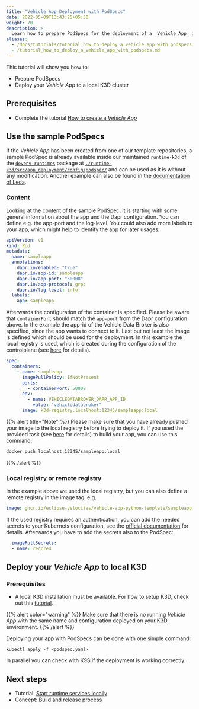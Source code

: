 ```yaml
---
title: "Vehicle App Deployment with PodSpecs"
date: 2022-05-09T13:43:25+05:30
weight: 70
description: >
  Learn how to prepare PodSpecs for the deployment of a _Vehicle App_ in a Kubernetes cluster.
aliases:
  - /docs/tutorials/tutorial_how_to_deploy_a_vehicle_app_with_podspecs.md
  - /tutorial_how_to_deploy_a_vehicle_app_with_podspecs.md
---
```


This tutorial will show you how to:

- Prepare PodSpecs
- Deploy your _Vehicle App_ to a local K3D cluster

## Prerequisites

- Complete the tutorial [How to create a _Vehicle App_](/docs/tutorials/vehicle-app-development)

## Use the sample PodSpecs

If the _Vehicle App_ has been created from one of our template repositories, a sample PodSpec is already available inside our maintained `runtime-k3d` of the [`devenv-runtimes`](https://github.com/eclipse-velocitas/devenv-runtimes) package at [`./runtime-k3d/src/app_deployment/config/podspec/`](https://github.com/eclipse-velocitas/devenv-runtimes/blob/main/runtime-k3d/src/app_deployment/config/podspec/vehicleapp.yaml) and can be used as it is without any modification. Another example can also be found in the [documentation of Leda](https://eclipse-leda.github.io/leda/docs/app-deployment/velocitas/).

### Content

Looking at the content of the sample PodSpec, it is starting with some general information about the app and the Dapr configuration. You can define e.g. the app-port and the log-level. You could also add more labels to your app, which might help to identify the app for later usages.

```yaml
apiVersion: v1
kind: Pod
metadata:
  name: sampleapp
  annotations:
    dapr.io/enabled: "true"
    dapr.io/app-id: sampleapp
    dapr.io/app-port: "50008"
    dapr.io/app-protocol: grpc
    dapr.io/log-level: info
  labels:
    app: sampleapp
```

Afterwards the configuration of the container is specified. Please be aware that `containerPort` should match the `app-port` from the Dapr configuration above. In the example the app-id of the Vehicle Data Broker is also specified, since the app wants to connect to it. Last but not least the image is defined which should be used for the deployment. In this example the local registry is used, which is created during the configuration of the controlplane (see [here](/docs/run_runtime_services_kubernetes.md) for details).

```yaml
spec:
  containers:
    - name: sampleapp
      imagePullPolicy: IfNotPresent
      ports:
        - containerPort: 50008
      env:
        - name: VEHICLEDATABROKER_DAPR_APP_ID
          value: "vehicledatabroker"
      image: k3d-registry.localhost:12345/sampleapp:local
```

{{% alert title="Note" %}}
Please make sure that you have already pushed your image to the local registry before trying to deploy it. If you used the provided task (see [here](/docs/run_runtime_services_kubernetes.md) for details) to build your app, you can use this command:

```bash
docker push localhost:12345/sampleapp:local
```

{{% /alert %}}

### Local registry or remote registry

In the example above we used the local registry, but you can also define a remote registry in the image tag, e.g.

```yaml
image: ghcr.io/eclipse-velocitas/vehicle-app-python-template/sampleapp:0.1.0
```

If the used registry requires an authentication, you can add the needed secrets to your Kubernets configuration, see the [official documentation](https://kubernetes.io/docs/tasks/configure-pod-container/pull-image-private-registry/#registry-secret-existing-credentials) for details. Afterwards you have to add the secrets also to the PodSpec:

```yaml
  imagePullSecrets:
  - name: regcred
```

## Deploy your _Vehicle App_ to local K3D

### Prerequisites

- A local K3D installation must be available. For how to setup K3D, check out this [tutorial](/docs/run_runtime_services_kubernetes.md).

{{% alert color="warning" %}}
Make sure that there is no running _Vehicle App_ with the same name and configuration deployed on your K3D environment.
{{% /alert %}}

Deploying your app with PodSpecs can be done with one simple command:

`kubectl apply -f <podspec.yaml>`

In parallel you can check with K9S if the deployment is working correctly.

## Next steps

- Tutorial: [Start runtime services locally](/docs/tutorials/vehicle-app-runtime/run_runtime_services_locally)
- Concept: [Build and release process](/docs/concepts/deployment_model/vehicle_app_releases)
